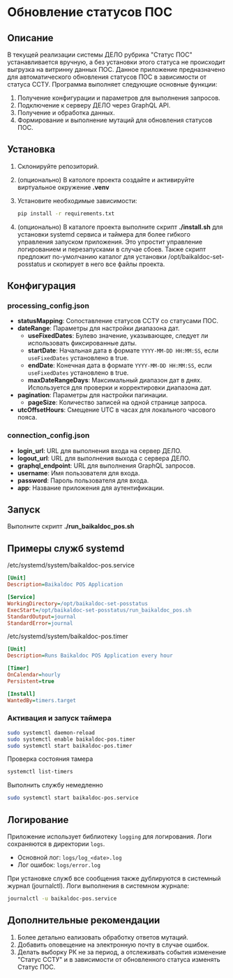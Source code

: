 # Обновление статусов ПОС

## Описание
В текущей реализации системы ДЕЛО рубрика "Статус ПОС" устанавливается вручную, а без установки этого статуса не происходит выгрузка на витринну данных ПОС.
Данное приложение предназначено для автоматического обновления статусов ПОС в зависимости от статуса ССТУ. Программа выполняет следующие основные функции:

1. Получение конфигурации и параметров для выполнения запросов.
2. Подключение к серверу ДЕЛО через GraphQL API.
3. Получение и обработка данных.
4. Формирование и выполнение мутаций для обновления статусов ПОС.

## Установка

1. Склонируйте репозиторий.
2. (опционально) В катологе проекта создайте и активируйте виртуальное окружение **.venv** 
3. Установите необходимые зависимости:

    ```bash
    pip install -r requirements.txt
    ```
4. (опционально) В каталоге проекта выполните скрипт **./install.sh** для установки systemd сервиса и таймера для более гибкого управления запуском приложения. Это упростит управление логированием и перезапусками в случае сбоев. Также скрипт предложит по-умолчанию каталог для установки /opt/baikaldoc-set-posstatus и скопирует в него все файлы проекта.

## Конфигурация

### processing_config.json 

- **statusMapping**: Сопоставление статусов ССТУ со статусами ПОС.
- **dateRange**: Параметры для настройки диапазона дат.
    - **useFixedDates**: Булево значение, указывающее, следует ли использовать фиксированные даты.
    - **startDate**: Начальная дата в формате `YYYY-MM-DD HH:MM:SS`, если `useFixedDates` установлено в true.
    - **endDate**: Конечная дата в формате `YYYY-MM-DD HH:MM:SS`, если `useFixedDates` установлено в true.
    - **maxDateRangeDays**: Максимальный диапазон дат в днях. Используется для проверки и корректировки диапазона дат.
- **pagination**: Параметры для настройки пагинации.
    - **pageSize**: Количество записей на одной странице запроса.
- **utcOffsetHours**: Смещение UTC в часах для локального часового пояса.

### connection_config.json

- **login_url**: URL для выполнения входа на сервер ДЕЛО.
- **logout_url**: URL для выполнения выхода с сервера ДЕЛО.
- **graphql_endpoint**: URL для выполнения GraphQL запросов.
- **username**: Имя пользователя для входа.
- **password**: Пароль пользователя для входа.
- **app**: Название приложения для аутентификации.

## Запуск

Выполните скрипт **./run_baikaldoc_pos.sh**

## Примеры служб systemd

/etc/systemd/system/baikaldoc-pos.service
```ini
[Unit]
Description=Baikaldoc POS Application

[Service]
WorkingDirectory=/opt/baikaldoc-set-posstatus
ExecStart=/opt/baikaldoc-set-posstatus/run_baikaldoc_pos.sh
StandardOutput=journal
StandardError=journal
```

/etc/systemd/system/baikaldoc-pos.timer
```ini
[Unit]
Description=Runs Baikaldoc POS Application every hour

[Timer]
OnCalendar=hourly
Persistent=true

[Install]
WantedBy=timers.target
```

### Активация и запуск таймера
```bash
sudo systemctl daemon-reload
sudo systemctl enable baikaldoc-pos.timer
sudo systemctl start baikaldoc-pos.timer
```

Проверка состояния тамера
```bash
systemctl list-timers
```

Выполнить службу немедленно
```bash
sudo systemctl start baikaldoc-pos.service
```

## Логирование
Приложение использует библиотеку `logging` для логирования. Логи сохраняются в директории `logs`.

- Основной лог: `logs/log_<date>.log`
- Лог ошибок: `logs/error.log`

При установке служб все сообщения также дублируются в системный журнал (journalctl). Логи выполнения в системном журнале:
```bash
journalctl -u baikaldoc-pos.service

```

## Дополнительные рекомендации
1. Более детально еализовать обработку ответов мутаций.
2. Добавить оповещение на электронную почту в случае ошибок.
3. Делать выборку РК не за период, а отслеживать события изменение "Статус ССТУ" и в зависимости от обновленного статуса изменять Статус ПОС.
